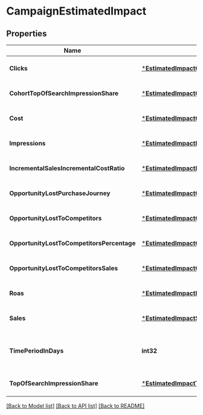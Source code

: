 # CampaignEstimatedImpact

## Properties
Name | Type | Description | Notes
------------ | ------------- | ------------- | -------------
**Clicks** | [***EstimatedImpactClicks**](EstimatedImpactClicks.md) |  | [optional] [default to null]
**CohortTopOfSearchImpressionShare** | [***EstimatedImpactCohortTopOfSearchImpressionShare**](EstimatedImpactCohortTopOfSearchImpressionShare.md) |  | [optional] [default to null]
**Cost** | [***EstimatedImpactCost**](EstimatedImpactCost.md) |  | [optional] [default to null]
**Impressions** | [***EstimatedImpactImpressions**](EstimatedImpactImpressions.md) |  | [optional] [default to null]
**IncrementalSalesIncrementalCostRatio** | [***EstimatedImpactIncrementalSalesIncrementalCostRatio**](EstimatedImpactIncrementalSalesIncrementalCostRatio.md) |  | [optional] [default to null]
**OpportunityLostPurchaseJourney** | [***EstimatedImpactOpportunityLostPurchaseJourney**](EstimatedImpactOpportunityLostPurchaseJourney.md) |  | [optional] [default to null]
**OpportunityLostToCompetitors** | [***EstimatedImpactOpportunityLostToCompetitors**](EstimatedImpactOpportunityLostToCompetitors.md) |  | [optional] [default to null]
**OpportunityLostToCompetitorsPercentage** | [***EstimatedImpactOpportunityLostToCompetitorsPercentage**](EstimatedImpactOpportunityLostToCompetitorsPercentage.md) |  | [optional] [default to null]
**OpportunityLostToCompetitorsSales** | [***EstimatedImpactOpportunityLostToCompetitorsSales**](EstimatedImpactOpportunityLostToCompetitorsSales.md) |  | [optional] [default to null]
**Roas** | [***EstimatedImpactRoas**](EstimatedImpactRoas.md) |  | [optional] [default to null]
**Sales** | [***EstimatedImpactSales**](EstimatedImpactSales.md) |  | [optional] [default to null]
**TimePeriodInDays** | **int32** | Time period of the estimated impact in days. | [default to null]
**TopOfSearchImpressionShare** | [***EstimatedImpactTopOfSearchImpressionShare**](EstimatedImpactTopOfSearchImpressionShare.md) |  | [optional] [default to null]

[[Back to Model list]](../README.md#documentation-for-models) [[Back to API list]](../README.md#documentation-for-api-endpoints) [[Back to README]](../README.md)

